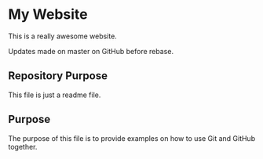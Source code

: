 # My Website

This is a really awesome website.

Updates made on master on GitHub before rebase.

## Repository Purpose

This file is just a readme file.

## Purpose

The purpose of this file is to provide examples
on how to use Git and GitHub together.
